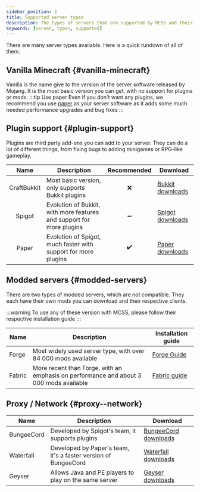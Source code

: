 ```yaml
---
sidebar_position: 2
title: Supported server types
description: The types of servers that are supported by MCSS and their uses.
keywords: [server, types, supported]
---
```


There are many server types available. Here is a quick rundown of all of them.

## Vanilla Minecraft {#vanilla-minecraft}

Vanilla is the name give to the version of the server software released by Mojang. It is the most basic version you can get, with no support for plugins or mods.
:::tip Use paper
Even if you don't want any plugins, we recommend you use [paper](#plugin-support) as your server software as it adds some much needed performance upgrades and bug fixes
:::

## Plugin support {#plugin-support}

Plugins are third party add-ons you can add to your server. They can do a lot of different things, from fixing bugs to adding minigames or RPG-like gameplay.

|     Name     | Description                                                           | Recommended  | Download         |
|:-----------: |---------------------------------------------------------------------- |:-----------: |----------------- |
| CraftBukkit  | Most basic version, only supports Bukkit plugins                      |      ❌       | [Bukkit downloads](https://getbukkit.org/download/craftbukkit)  |
|    Spigot    | Evolution of Bukkit, with more features and support for more plugins  |      ➖       | [Spigot downloads](https://getbukkit.org/download/spigot)  |
|    Paper     | Evolution of Spigot, much faster with support for more plugins        |      ✔️       | [Paper downloads](https://papermc.io/downloads)  |

## Modded servers {#modded-servers}

There are two types of modded servers, which are not compatible. They each have their own mods you can download and their respective clients.

:::warning
To use any of these version with MCSS, please follow their respective installation guide
:::

| Name    | Description                                                                             | Installation guide  |
|-------- |---------------------------------------------------------------------------------------- |-------------------- |
| Forge   | Most widely used server type, with over 84 000 mods available                           | [Forge Guide](/basic/create-server/Forge/create-forge-server)       |
| Fabric  | More recent than Forge, with an emphasis on performance and about 3 000 mods available  | [Fabric guide](/basic/create-server/Fabric/create-fabric-server-manually)      |

## Proxy / Network {#proxy--network}

| Name        | Description                                                      | Download              |
|------------ |----------------------------------------------------------------- |---------------------- |
| BungeeCord  | Developed by Spigot's team, it supports plugins                 | [BungeeCord downloads](https://ci.md-5.net/job/BungeeCord/)  |
| Waterfall   | Developed by Paper's team, it's a faster version of BungeeCord  | [Waterfall downloads](https://papermc.io/downloads#Waterfall)   |
| Geyser      | Allows Java and PE players to play on the same server            | [Geyser downloads](https://ci.opencollab.dev//job/GeyserMC/job/Geyser/job/master/)     |
